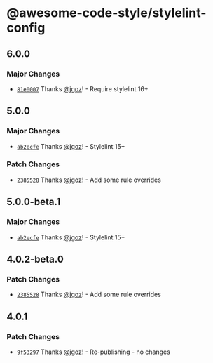 # @awesome-code-style/stylelint-config

## 6.0.0

### Major Changes

- [`81e0007`](https://github.com/implydata/awesome-code-style/commit/81e00077311c2f4602579ae0cfd8cab2d4c5781b) Thanks [@jgoz](https://github.com/jgoz)! - Require stylelint 16+

## 5.0.0

### Major Changes

- [`ab2ecfe`](https://github.com/implydata/awesome-code-style/commit/ab2ecfeec8fbb354f0879788190375845674123c) Thanks [@jgoz](https://github.com/jgoz)! - Stylelint 15+

### Patch Changes

- [`2385528`](https://github.com/implydata/awesome-code-style/commit/238552837a96723aac36b690c3d55e21f1a6f143) Thanks [@jgoz](https://github.com/jgoz)! - Add some rule overrides

## 5.0.0-beta.1

### Major Changes

- [`ab2ecfe`](https://github.com/implydata/awesome-code-style/commit/ab2ecfeec8fbb354f0879788190375845674123c) Thanks [@jgoz](https://github.com/jgoz)! - Stylelint 15+

## 4.0.2-beta.0

### Patch Changes

- [`2385528`](https://github.com/implydata/awesome-code-style/commit/238552837a96723aac36b690c3d55e21f1a6f143) Thanks [@jgoz](https://github.com/jgoz)! - Add some rule overrides

## 4.0.1

### Patch Changes

- [`9f53297`](https://github.com/implydata/awesome-code-style/commit/9f532976c6f9216732495c16cd5d6536e04fa2f7) Thanks [@jgoz](https://github.com/jgoz)! - Re-publishing - no changes
